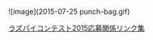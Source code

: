![image](2015-07-25 punch-bag.gif)

[ラズパイコンテスト2015応募関係リンク集](http://b.hatena.ne.jp/weed_7777/%E3%83%A9%E3%82%BA%E3%83%91%E3%82%A4%E3%82%B3%E3%83%B3%E3%83%86%E3%82%B9%E3%83%882015/)